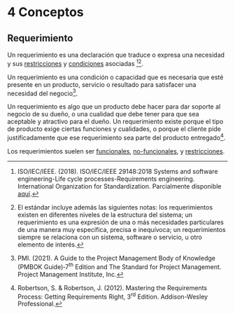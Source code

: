 # 4 Conceptos

## Requerimiento

Un requerimiento es una declaración que traduce o expresa una necesidad y sus
[restricciones](./4_Restriccion.md) y [condiciones](./4_Condicion.md) asociadas
[^1][^2].

[^1]: ISO/IEC/IEEE. (2018). ISO/IEC/IEEE 29148:2018 Systems and software
    engineering-Life cycle processes-Requirements engineering. International
    Organization for Standardization. Parcialmente disponible
    [aquí](https://www.iso.org/obp/ui/en/#iso:std:iso-iec-ieee:29148:ed-2:v1:en).

[^2]: El estándar incluye además las siguientes notas: los requerimientos
    existen en diferentes niveles de la estructura del sistema; un requerimiento
    es una expresión de una o más necesidades particulares de una manera muy
    específica, precisa e inequívoca; un requerimientos siempre se relaciona con
    un sistema, software o servicio, u otro elemento de interés.

Un requerimiento es una condición o capacidad que es necesaria que esté presente
en un producto, servicio o resultado para satisfacer una necesidad del
negocio[^3].

[^3]: PMI. (2021). A Guide to the Project Management Body of Knowledge (PMBOK
    Guide)‑7<sup>th</sup> Edition and The Standard for Project Management.
    Project Management Institute, Inc.

Un requerimiento es algo que un producto debe hacer para dar soporte al negocio
de su dueño, o una cualidad que debe tener para que sea aceptable y atractivo
para el dueño. Un requerimiento existe porque el tipo de producto exige ciertas
funciones y cualidades, o porque el cliente pide justificadamente que ese
requerimiento sea parte del producto entregado[^4].

[^4]: Robertson, S. & Robertson, J. (2012). Mastering the Requirements Process:
    Getting Requirements Right, 3<sup>rd</sup> Edition. Addison-Wesley
    Professional.

Los requerimientos suelen ser [funcionales](./4_Requerimiento_funcional.md),
[no-funcionales](./4_Requerimiento_no_funcional.md), y
[restricciones](./4_Restriccion.md).
